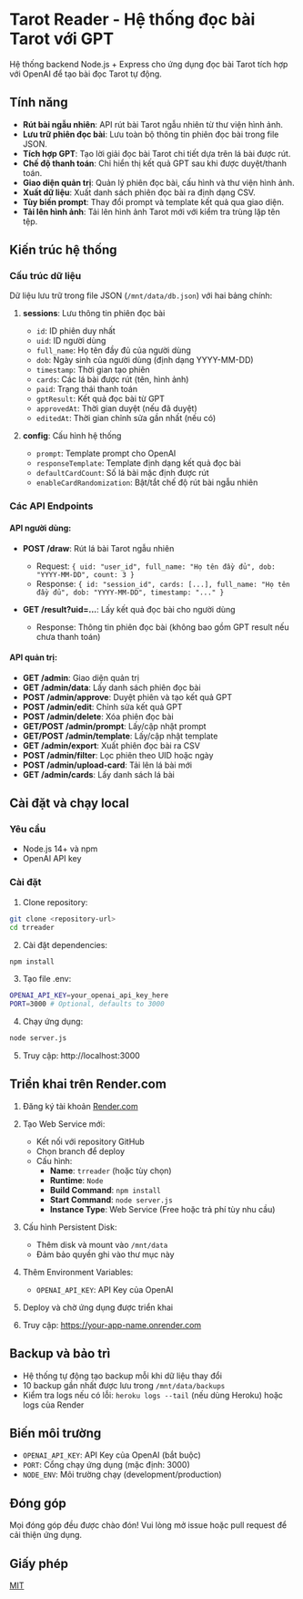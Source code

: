 # Tarot Reader - Hệ thống đọc bài Tarot với GPT

Hệ thống backend Node.js + Express cho ứng dụng đọc bài Tarot tích hợp với OpenAI để tạo bài đọc Tarot tự động.

## Tính năng

- **Rút bài ngẫu nhiên**: API rút bài Tarot ngẫu nhiên từ thư viện hình ảnh.
- **Lưu trữ phiên đọc bài**: Lưu toàn bộ thông tin phiên đọc bài trong file JSON.
- **Tích hợp GPT**: Tạo lời giải đọc bài Tarot chi tiết dựa trên lá bài được rút.
- **Chế độ thanh toán**: Chỉ hiển thị kết quả GPT sau khi được duyệt/thanh toán.
- **Giao diện quản trị**: Quản lý phiên đọc bài, cấu hình và thư viện hình ảnh.
- **Xuất dữ liệu**: Xuất danh sách phiên đọc bài ra định dạng CSV.
- **Tùy biến prompt**: Thay đổi prompt và template kết quả qua giao diện.
- **Tải lên hình ảnh**: Tải lên hình ảnh Tarot mới với kiểm tra trùng lặp tên tệp.

## Kiến trúc hệ thống

### Cấu trúc dữ liệu

Dữ liệu lưu trữ trong file JSON (`/mnt/data/db.json`) với hai bảng chính:

1. **sessions**: Lưu thông tin phiên đọc bài
   - `id`: ID phiên duy nhất
   - `uid`: ID người dùng
   - `full_name`: Họ tên đầy đủ của người dùng
   - `dob`: Ngày sinh của người dùng (định dạng YYYY-MM-DD)
   - `timestamp`: Thời gian tạo phiên
   - `cards`: Các lá bài được rút (tên, hình ảnh)
   - `paid`: Trạng thái thanh toán
   - `gptResult`: Kết quả đọc bài từ GPT
   - `approvedAt`: Thời gian duyệt (nếu đã duyệt)
   - `editedAt`: Thời gian chỉnh sửa gần nhất (nếu có)

2. **config**: Cấu hình hệ thống
   - `prompt`: Template prompt cho OpenAI
   - `responseTemplate`: Template định dạng kết quả đọc bài
   - `defaultCardCount`: Số lá bài mặc định được rút
   - `enableCardRandomization`: Bật/tắt chế độ rút bài ngẫu nhiên

### Các API Endpoints

#### API người dùng:

- **POST /draw**: Rút lá bài Tarot ngẫu nhiên
  - Request: `{ uid: "user_id", full_name: "Họ tên đầy đủ", dob: "YYYY-MM-DD", count: 3 }`
  - Response: `{ id: "session_id", cards: [...], full_name: "Họ tên đầy đủ", dob: "YYYY-MM-DD", timestamp: "..." }`

- **GET /result?uid=...**: Lấy kết quả đọc bài cho người dùng
  - Response: Thông tin phiên đọc bài (không bao gồm GPT result nếu chưa thanh toán)

#### API quản trị:

- **GET /admin**: Giao diện quản trị
- **GET /admin/data**: Lấy danh sách phiên đọc bài
- **POST /admin/approve**: Duyệt phiên và tạo kết quả GPT
- **POST /admin/edit**: Chỉnh sửa kết quả GPT
- **POST /admin/delete**: Xóa phiên đọc bài
- **GET/POST /admin/prompt**: Lấy/cập nhật prompt
- **GET/POST /admin/template**: Lấy/cập nhật template
- **GET /admin/export**: Xuất phiên đọc bài ra CSV
- **POST /admin/filter**: Lọc phiên theo UID hoặc ngày
- **POST /admin/upload-card**: Tải lên lá bài mới
- **GET /admin/cards**: Lấy danh sách lá bài

## Cài đặt và chạy local

### Yêu cầu

- Node.js 14+ và npm
- OpenAI API key

### Cài đặt

1. Clone repository:
```bash
git clone <repository-url>
cd trreader
```

2. Cài đặt dependencies:
```bash
npm install
```

3. Tạo file .env:
```bash
OPENAI_API_KEY=your_openai_api_key_here
PORT=3000 # Optional, defaults to 3000
```

4. Chạy ứng dụng:
```bash
node server.js
```

5. Truy cập: http://localhost:3000

## Triển khai trên Render.com

1. Đăng ký tài khoản [Render.com](https://render.com)

2. Tạo Web Service mới:
   - Kết nối với repository GitHub
   - Chọn branch để deploy
   - Cấu hình:
     - **Name**: `trreader` (hoặc tùy chọn)
     - **Runtime**: `Node`
     - **Build Command**: `npm install`
     - **Start Command**: `node server.js`
     - **Instance Type**: Web Service (Free hoặc trả phí tùy nhu cầu)

3. Cấu hình Persistent Disk:
   - Thêm disk và mount vào `/mnt/data`
   - Đảm bảo quyền ghi vào thư mục này

4. Thêm Environment Variables:
   - `OPENAI_API_KEY`: API Key của OpenAI

5. Deploy và chờ ứng dụng được triển khai

6. Truy cập: https://your-app-name.onrender.com

## Backup và bảo trì

- Hệ thống tự động tạo backup mỗi khi dữ liệu thay đổi
- 10 backup gần nhất được lưu trong `/mnt/data/backups`
- Kiểm tra logs nếu có lỗi: `heroku logs --tail` (nếu dùng Heroku) hoặc logs của Render

## Biến môi trường

- `OPENAI_API_KEY`: API Key của OpenAI (bắt buộc)
- `PORT`: Cổng chạy ứng dụng (mặc định: 3000)
- `NODE_ENV`: Môi trường chạy (development/production)

## Đóng góp

Mọi đóng góp đều được chào đón! Vui lòng mở issue hoặc pull request để cải thiện ứng dụng.

## Giấy phép

[MIT](LICENSE)
